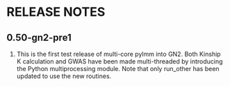 # RELEASE NOTES

## 0.50-gn2-pre1

1. This is the first test release of multi-core pylmm into GN2. Both
   Kinship K calculation and GWAS have been made multi-threaded by
   introducing the Python multiprocessing module. Note that only
   run_other has been updated to use the new routines.
  